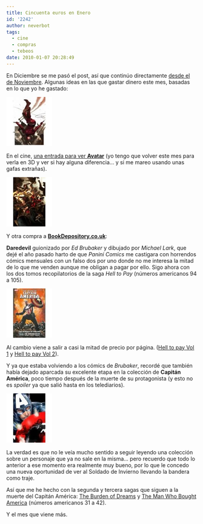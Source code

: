 ```yaml
---
title: Cincuenta euros en Enero
id: '2242'
author: neverbot
tags:
  - cine
  - compras
  - tebeos
date: 2010-01-07 20:28:49
---
```


En Diciembre se me pasó el post, así que continúo directamente [desde el de Noviembre](/cincuenta-euros-en-noviembre/). Algunas ideas en las que gastar dinero este mes, basadas en lo que yo he gastado:

![201001072020.jpg](./cincuenta-euros-en-enero/201001072020.jpg)

En el cine, [una entrada para ver **Avatar**](/avatar-de-james-cameron/) (yo tengo que volver este mes para verla en 3D y ver si hay alguna diferencia... y si me mareo usando unas gafas extrañas).

![201001072020.jpg](./cincuenta-euros-en-enero/2010010720201.jpg)

Y otra compra a [**BookDepository.co.uk**](http://www.bookdepository.co.uk/):

**Daredevil** guionizado por _Ed Brubaker_ y dibujado por _Michael Lark_, que dejé el año pasado harto de que _Panini Comics_ me castigara con horrendos cómics mensuales con un falso dos por uno donde no me interesa la mitad de lo que me venden aunque me obligan a pagar por ello. Sigo ahora con los dos tomos recopilatorios de la saga _Hell to Pay_ (números americanos 94 a 105).

![201001072025.jpg](./cincuenta-euros-en-enero/201001072025.jpg)

Al cambio viene a salir a casi la mitad de precio por página. ([Hell to pay Vol 1](http://www.bookdepository.co.uk/book/9780785124849/) y [Hell to pay Vol 2](http://www.bookdepository.co.uk/book/9780785128151/)).

Y ya que estaba volviendo a los cómics de _Brubaker_, recordé que también había dejado aparcada su excelente etapa en la colección de **Capitán América**, poco tiempo después de la muerte de su protagonista (y esto no es _spoiler_ ya que salió hasta en los telediarios).

![201001072025.jpg](./cincuenta-euros-en-enero/2010010720251.jpg)

La verdad es que no le veía mucho sentido a seguir leyendo una colección sobre un personaje que ya no sale en la misma... pero recuerdo que todo lo anterior a ese momento era realmente muy bueno, por lo que le concedo una nueva oportunidad de ver al Soldado de Invierno llevando la bandera como traje.

Así que me he hecho con la segunda y tercera sagas que siguen a la muerte del Capitán América: [The Burden of Dreams](http://www.bookdepository.co.uk/book/9780785124245/) y [The Man Who Bought America](http://www.bookdepository.co.uk/book/9780785129714/) (números americanos 31 a 42).

Y el mes que viene más.